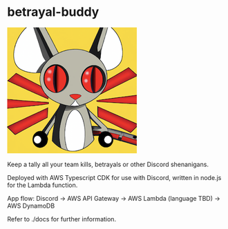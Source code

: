 # betrayal-buddy

![betrayal-buddy-logo](docs/betrayal-buddy-logo.png)

Keep a tally all your team kills, betrayals or other Discord shenanigans. 

Deployed with AWS Typescript CDK for use with Discord, written in node.js for the Lambda function.

App flow:
Discord -> AWS API Gateway -> AWS Lambda (language TBD) -> AWS DynamoDB

Refer to ./docs for further information.